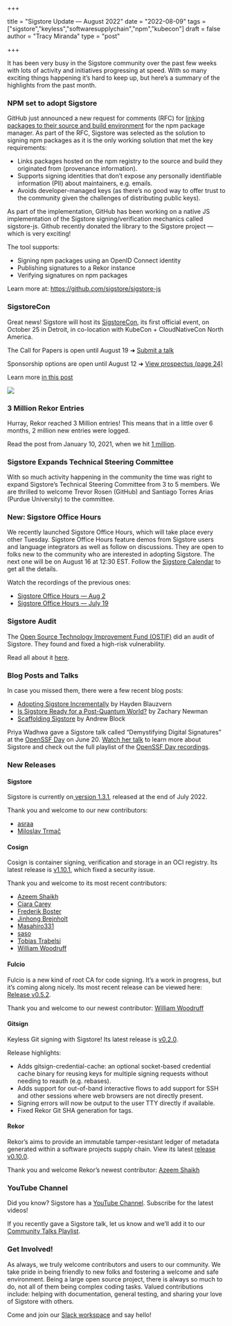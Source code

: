+++

title = "Sigstore Update — August 2022"
date = "2022-08-09"
tags = ["sigstore","keyless","softwaresupplychain","npm","kubecon"]
draft = false
author = "Tracy Miranda"
type = "post"

+++

It has been very busy in the Sigstore community over the past few weeks with lots of activity and initiatives progressing at speed. With so many exciting things happening it’s hard to keep up, but here’s a summary of the highlights from the past month.

### NPM set to adopt Sigstore

GitHub just announced a new request for comments (RFC) for [linking packages to their source and build environment](https://github.blog/2022-08-08-new-request-for-comments-on-improving-npm-security-with-sigstore-is-now-open/) for the npm package manager. As part of the RFC, Sigstore was selected as the solution to signing npm packages as it is the only working solution that met the key requirements:

- Links packages hosted on the npm registry to the source and build they originated from (provenance information).
- Supports signing identities that don’t expose any personally identifiable information (PII) about maintainers, e.g. emails.
- Avoids developer-managed keys (as there’s no good way to offer trust to the community given the challenges of distributing public keys).

As part of the implementation, GitHub has been working on a native JS implementation of the Sigstore signing/verification mechanics called sigstore-js. Github recently donated the library to the Sigstore project — which is very exciting!

The tool supports:

- Signing npm packages using an OpenID Connect identity
- Publishing signatures to a Rekor instance
- Verifying signatures on npm packages

Learn more at: https://github.com/sigstore/sigstore-js

### SigstoreCon

Great news! Sigstore will host its [SigstoreCon](https://blog.sigstore.dev/announcing-sigstorecon-2022-dad650d83802), its first official event, on October 25 in Detroit, in co-location with KubeCon + CloudNativeCon North America.

The Call for Papers is open until August 19 ➜ [Submit a talk](https://events.linuxfoundation.org/sigstorecon-north-america/program/cfp/)

Sponsorship options are open until August 12 ➜ [View prospectus (page 24)](https://events.linuxfoundation.org/sponsor-cncf-events)

Learn more [in this post](https://blog.sigstore.dev/announcing-sigstorecon-2022-dad650d83802)

![](/images/sigstorecon.jpg)

### 3 Million Rekor Entries

Hurray, Rekor reached 3 Million entries! This means that in a little over 6 months, 2 million new entries were logged.

Read the post from January 10, 2021, when we hit [1 million](https://blog.sigstore.dev/celebrating-1-000-000-entries-in-rekor-1950b7c150df).

### Sigstore Expands Technical Steering Committee

With so much activity happening in the community the time was right to expand Sigstore’s Technical Steering Committee from 3 to 5 members. We are thrilled to welcome Trevor Rosen (GitHub) and Santiago Torres Arias (Purdue University) to the committee.

### New: Sigstore Office Hours

We recently launched Sigstore Office Hours, which will take place every other Tuesday. Sigstore Office Hours feature demos from Sigstore users and language integrators as well as follow on discussions. They are open to folks new to the community who are interested in adopting Sigstore. The next one will be on August 16 at 12:30 EST. Follow the [Sigstore Calendar](https://t.co/RSd1uMg3sP) to get all the details.

Watch the recordings of the previous ones:

- [Sigstore Office Hours — Aug 2](https://youtu.be/xxVimHB7nwg)
- [Sigstore Office Hours — July 19](https://youtu.be/LeVS9s66nXA)

### Sigstore Audit

The [Open Source Technology Improvement Fund (OSTIF)](https://ostif.org/) did an audit of Sigstore. They found and fixed a high-risk vulnerability.

Read all about it [here](https://ostif.org/our-audit-of-sigstore-is-complete-high-risk-vulnerability-found-and-fixed/).

### Blog Posts and Talks

In case you missed them, there were a few recent blog posts:

- [Adopting Sigstore Incrementally](https://blog.sigstore.dev/adopting-sigstore-incrementally-1b56a69b8c15) by Hayden Blauzvern
- [Is Sigstore Ready for a Post-Quantum World?](https://medium.com/sigstore/is-sigstore-ready-for-a-post-quantum-world-82c9166985af) by Zachary Newman
- [Scaffolding Sigstore](https://medium.com/sigstore/scaffolding-sigstore-e893eb962f22) by Andrew Block

Priya Wadhwa gave a Sigstore talk called “Demystifying Digital Signatures” at the [OpenSSF Day](https://events.linuxfoundation.org/open-source-summit-north-america/features/openssf-day/) on June 20. [Watch her talk](https://youtu.be/KpyYVLHY8V8) to learn more about Sigstore and check out the full playlist of the [OpenSSF Day recordings](https://www.youtube.com/playlist?list=PLVl2hFL_zAh_T8vXM0gdjvfZppAPMAheA).

### New Releases

#### Sigstore

Sigstore is currently on[ version 1.3.1](https://github.com/sigstore/sigstore/releases/tag/v1.3.1), released at the end of July 2022.

Thank you and welcome to our new contributors:

- [asraa](https://github.com/asraa)
- [Miloslav Trmač](https://github.com/mtrmac)

#### Cosign

Cosign is container signing, verification and storage in an OCI registry. Its latest release is [v1.10.1](https://github.com/sigstore/cosign/releases/tag/v1.10.1), which fixed a security issue.

Thank you and welcome to its most recent contributors:

- [Azeem Shaikh](https://github.com/azeemshaikh38)
- [Ciara Carey](https://github.com/ciaracarey)
- [Frederik Boster](https://github.com/Syquel)
- [Jinhong Brejnholt](https://github.com/JBrejnholt)
- [Masahiro331](https://github.com/masahiro331)
- [saso](https://github.com/otms61)
- [Tobias Trabelsi](https://github.com/Lerentis)
- [William Woodruff](https://github.com/woodruffw)

#### Fulcio

Fulcio is a new kind of root CA for code signing. It’s a work in progress, but it’s coming along nicely. Its most recent release can be viewed here: [Release v0.5.2](https://github.com/sigstore/fulcio/releases/tag/v0.5.2).

Thank you and welcome to our newest contributor: [William Woodruff](https://github.com/woodruffw)

#### Gitsign

Keyless Git signing with Sigstore! Its latest release is [v0.2.0](https://github.com/sigstore/gitsign/releases/tag/v0.2.0).

Release highlights:

- Adds gitsign-credential-cache: an optional socket-based credential cache binary for reusing keys for multiple signing requests without needing to reauth (e.g. rebases).
- Adds support for out-of-band interactive flows to add support for SSH and other sessions where web browsers are not directly present.
- Signing errors will now be output to the user TTY directly if available.
- Fixed Rekor Git SHA generation for tags.

#### Rekor

Rekor’s aims to provide an immutable tamper-resistant ledger of metadata generated within a software projects supply chain. View its latest [release v0.10.0](https://github.com/sigstore/rekor/releases/tag/v0.10.0).

Thank you and welcome Rekor’s newest contributor: [Azeem Shaikh](https://github.com/azeemshaikh38)

### YouTube Channel

Did you know? Sigstore has a [YouTube Channel](https://www.youtube.com/channel/UCWPVc8glVGOODxsA_ep0VVw). Subscribe for the latest videos!

If you recently gave a Sigstore talk, let us know and we’ll add it to our [Community Talks Playlist](https://www.youtube.com/playlist?list=PLM6mY5TOhY1E1rqcBR93goCd0DaAiyU8f).

### Get Involved!

As always, we truly welcome contributors and users to our community. We take pride in being friendly to new folks and fostering a welcome and safe environment. Being a large open source project, there is always so much to do, not all of them being complex coding tasks. Valued contributions include: helping with documentation, general testing, and sharing your love of Sigstore with others.

Come and join our [Slack workspace](https://join.slack.com/t/sigstore/shared_invite/zt-mhs55zh0-XmY3bcfWn4XEyMqUUutbUQ) and say hello!